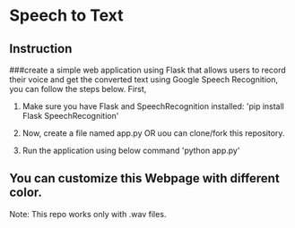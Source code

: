 # Speech to Text
## Instruction

###create a simple web application using Flask that allows users to record their voice and get the converted text using Google Speech Recognition, you can follow the steps below. First, 
1. Make sure you have Flask and SpeechRecognition installed:
   'pip install Flask SpeechRecognition'

2. Now, create a file named app.py OR uou can clone/fork this repository.
3. Run the application using below command
   'python app.py'

## You can customize this Webpage with different color.

Note: This repo works only with .wav files.

